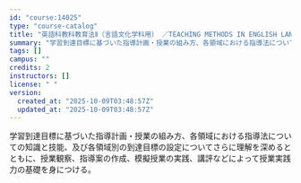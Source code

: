 ```yaml
---
id: "course:14025"
type: "course-catalog"
title: "英語科教科教育法Ⅱ（言語文化学科用） ／TEACHING METHODS IN ENGLISH LANGUAGE II"
summary: "学習到達目標に基づいた指導計画・授業の組み方、各領域における指導法についての知識と技能、及び各領域別の到達目標の設定についてさらに理解を深めるとともに、授業観察、指導案の作成、模擬授業の実践、講評などによって授業実践力の基礎を身につける。"
tags: []
campus: ""
credits: 2
instructors: []
license: " "
version:
  created_at: "2025-10-09T03:48:57Z"
  updated_at: "2025-10-09T03:48:57Z"
---
```


学習到達目標に基づいた指導計画・授業の組み方、各領域における指導法についての知識と技能、及び各領域別の到達目標の設定についてさらに理解を深めるとともに、授業観察、指導案の作成、模擬授業の実践、講評などによって授業実践力の基礎を身につける。
